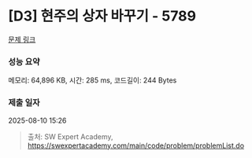 # [D3] 현주의 상자 바꾸기 - 5789 

[문제 링크](https://swexpertacademy.com/main/code/problem/problemDetail.do?contestProbId=AWYygN36Qn8DFAVm) 

### 성능 요약

메모리: 64,896 KB, 시간: 285 ms, 코드길이: 244 Bytes

### 제출 일자

2025-08-10 15:26



> 출처: SW Expert Academy, https://swexpertacademy.com/main/code/problem/problemList.do